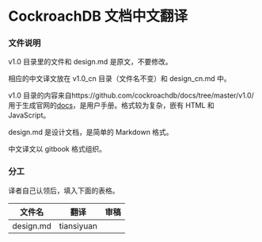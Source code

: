 # CockroachDB 文档中文翻译

### 文件说明

v1.0 目录里的文件和 design.md 是原文，不要修改。

相应的中文译文放在 v1.0_cn 目录（文件名不变）和 design_cn.md 中。

v1.0 目录的内容来自https://github.com/cockroachdb/docs/tree/master/v1.0/ 用于生成官网的[docs](https://www.cockroachlabs.com/docs/stable/)，是用户手册。格式较为复杂，嵌有 HTML 和 JavaScript。

design.md 是设计文档，是简单的 Markdown 格式。

中文译文以 gitbook 格式组织。

### 分工

译者自己认领后，填入下面的表格。

| 文件名     | 翻译       | 审稿     |
|------------|------------|----------|
| design.md  | tiansiyuan |          |
